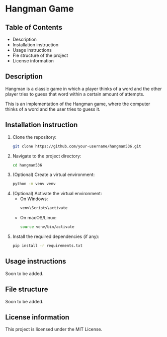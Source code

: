 # Hangman Game


## Table of Contents 

- Description
- Installation instruction
- Usage instructions
- Fle structure of the project
- License information

## Description

Hangman is a classic game in which a player thinks of a word and the other player tries to guess that word within a certain amount of attempts.

This is an implementation of the Hangman game, where the computer thinks of a word and the user tries to guess it. 

## Installation instruction

1. Clone the repository:
    ```bash
    git clone https://github.com/your-username/hangman536.git
    ```
2. Navigate to the project directory:
    ```bash
    cd hangman536
    ```
3. (Optional) Create a virtual environment:
    ```bash
    python -m venv venv
    ```
4. (Optional) Activate the virtual environment:
   - On Windows:
     ```bash
     venv\Scripts\activate
     ```
   - On macOS/Linux:
     ```bash
     source venv/bin/activate
     ```
5. Install the required dependencies (if any):
    ```bash
    pip install -r requirements.txt
    ```


## Usage instructions

Soon to be added.

## File structure

Soon to be added.

## License information

This project is licensed under the MIT License.